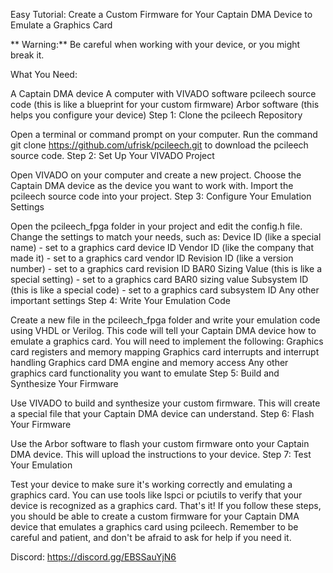 Easy Tutorial: Create a Custom Firmware for Your Captain DMA Device to Emulate a Graphics Card

** Warning:** Be careful when working with your device, or you might break it.

What You Need:

A Captain DMA device
A computer with VIVADO software
pcileech source code (this is like a blueprint for your custom firmware)
Arbor software (this helps you configure your device)
Step 1: Clone the pcileech Repository

Open a terminal or command prompt on your computer.
Run the command git clone https://github.com/ufrisk/pcileech.git to download the pcileech source code.
Step 2: Set Up Your VIVADO Project

Open VIVADO on your computer and create a new project.
Choose the Captain DMA device as the device you want to work with.
Import the pcileech source code into your project.
Step 3: Configure Your Emulation Settings

Open the pcileech_fpga folder in your project and edit the config.h file.
Change the settings to match your needs, such as:
Device ID (like a special name) - set to a graphics card device ID
Vendor ID (like the company that made it) - set to a graphics card vendor ID
Revision ID (like a version number) - set to a graphics card revision ID
BAR0 Sizing Value (this is like a special setting) - set to a graphics card BAR0 sizing value
Subsystem ID (this is like a special code) - set to a graphics card subsystem ID
Any other important settings
Step 4: Write Your Emulation Code

Create a new file in the pcileech_fpga folder and write your emulation code using VHDL or Verilog.
This code will tell your Captain DMA device how to emulate a graphics card.
You will need to implement the following:
Graphics card registers and memory mapping
Graphics card interrupts and interrupt handling
Graphics card DMA engine and memory access
Any other graphics card functionality you want to emulate
Step 5: Build and Synthesize Your Firmware

Use VIVADO to build and synthesize your custom firmware.
This will create a special file that your Captain DMA device can understand.
Step 6: Flash Your Firmware

Use the Arbor software to flash your custom firmware onto your Captain DMA device.
This will upload the instructions to your device.
Step 7: Test Your Emulation

Test your device to make sure it's working correctly and emulating a graphics card.
You can use tools like lspci or pciutils to verify that your device is recognized as a graphics card.
That's it! If you follow these steps, you should be able to create a custom firmware for your Captain DMA device that emulates a graphics card using pcileech. Remember to be careful and patient, and don't be afraid to ask for help if you need it.

Discord: https://discord.gg/EBSSauYjN6
